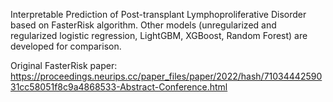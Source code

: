 Interpretable Prediction of Post-transplant Lymphoproliferative Disorder based on FasterRisk algorithm. Other models (unregularized and regularized logistic regression, LightGBM, XGBoost, Random Forest) are developed for comparison. 


Original FasterRisk paper: https://proceedings.neurips.cc/paper_files/paper/2022/hash/7103444259031cc58051f8c9a4868533-Abstract-Conference.html 
